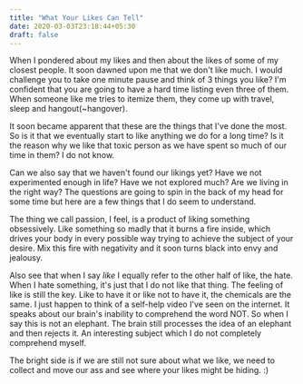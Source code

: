```yaml
---
title: "What Your Likes Can Tell"
date: 2020-03-03T23:18:44+05:30
draft: false
---
```


When I pondered about my likes and then about the likes of some of my closest people. It soon dawned upon me that we don't like much. I would challenge you to take one minute pause and think of 3 things you like? I'm confident that you are going to have a hard time listing even three of them. When someone like me tries to itemize them, they come up with travel, sleep and hangout(~hangover).

It soon became apparent that these are the things that I've done the most. So is it that we eventually start to like anything we do for a long time? Is it the reason why we like that toxic person as we have spent so much of our time in them? I do not know.

Can we also say that we haven't found our likings yet? Have we not experimented enough in life? Have we not explored much? Are we living in the right way? The questions are going to spin in the back of my head for some time but here are a few things that I do seem to understand.

The thing we call passion, I feel, is a product of liking something obsessively. Like something so madly that it burns a fire inside, which drives your body in every possible way trying to achieve the subject of your desire. Mix this fire with negativity and it soon turns black into envy and jealousy.

Also see that when I say _like_ I equally refer to the other half of like, the hate. When I hate something, it's just that I do not like that thing. The feeling of like is still the key. Like to have it or like not to have it, the chemicals are the same. I just happen to think of a self-help video I've seen on the internet. It speaks about our brain's inability to comprehend the word NOT. So when I say this is not an elephant. The brain still processes the idea of an elephant and then rejects it. An interesting subject which I do not completely comprehend myself.

The bright side is if we are still not sure about what we like, we need to collect and move our ass and see where your likes might be hiding. :)

